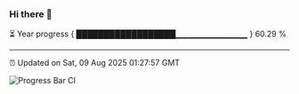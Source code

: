 ### Hi there 👋

⏳ Year progress { ██████████████████▁▁▁▁▁▁▁▁▁▁▁▁ } 60.29 %

---

⏰ Updated on Sat, 09 Aug 2025 01:27:57 GMT

![Progress Bar CI](https://github.com/JuvenileQ/Progress-Bar-CI/workflows/main/badge.svg)
